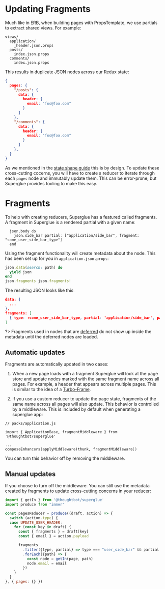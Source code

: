 # Updating Fragments

Much like in ERB, when building pages with PropsTemplate, we use partials to
extract shared views. For example:

```
views/
  application/
    _header.json.props
  posts/
    index.json.props
  comments/
    index.json.props
```

This results in duplicate JSON nodes across our Redux state:

```json
{
  pages: {
    "/posts": {
      data: {
        header: {
          email: "foo@foo.com"
        }
      }
    },
    "/comments": {
      data: {
        header: {
          email: "foo@foo.com"
        }
      }
    },
  }
}
```

As we mentioned in the [state shape guide](./redux-state-shape.md) this is
by design. To update these cross-cutting cocerns, you will have to create a
reducer to iterate through each `pages` node and immutably update them. This
can be error-prone, but Superglue provides tooling to make this easy.

# Fragments

To help with creating reducers, Superglue has a featured called fragments. A
fragment in Superglue is a rendered partial with a given name:

```
  json.body do
    json.side_bar partial: ["application/side_bar", fragment: "some_user_side_bar_type"]
  end
```

Using the fragment functionality will create metadata about the node. This has
been set up for you in `application.json.props`:

```ruby
json.data(search: path) do
  yield json
end
json.fragments json.fragments!
```

The resulting JSON looks like this:

```json
data: {
  ...
},
fragments: [
  { type: :some_user_side_bar_type, partial: 'application/side_bar', path: 'body.sidebar' },
]
```

?> Fragments used in nodes that are [deferred](./navigation.md#deferments) do
not show up inside the metadata until the deferred nodes are loaded.

## Automatic updates

Fragments are automatically updated in two cases:

1. When a new page loads with a fragment Superglue will look at the page store and
update nodes marked with the same fragment name across all pages. For example,
a header that appears across multiple pages. This is similar to the idea of
a [Turbo-Frame](https://turbo.hotwired.dev/handbook/frames).

2. If you use a custom reducer to update the page state, fragments of the same
name across all pages will also update. This behavior is controlled by a
middleware. This is included by default when generating a superglue app:

```
// packs/application.js

import { ApplicationBase, fragmentMiddleware } from '@thoughtbot/superglue'

...
composeEnhancers(applyMiddleware(thunk, fragmentMiddleware))

```

You can turn this behavior off by removing the middleware.

## Manual updates

If you choose to turn off the middleware. You can still use the metadata
created by fragments to update cross-cutting concerns in your reducer:

```javascript
import { getIn } from '@thoughtbot/superglue'
import produce from "immer"

const pagesReducer = produce((draft, action) => {
  switch (action.type) {
  case UPDATE_USER_HEADER:
    for (const key in draft) {
      const { fragments } = draft[key]
      const { email } = action.payload

      fragments
        .filter({type, partial} => type === "user_side_bar" && partial === "application/side_bar")
        .forEach({path} => {
          const node = getIn(page, path)
          node.email = email
        })
    }
  }
}, { pages: {} })
```
